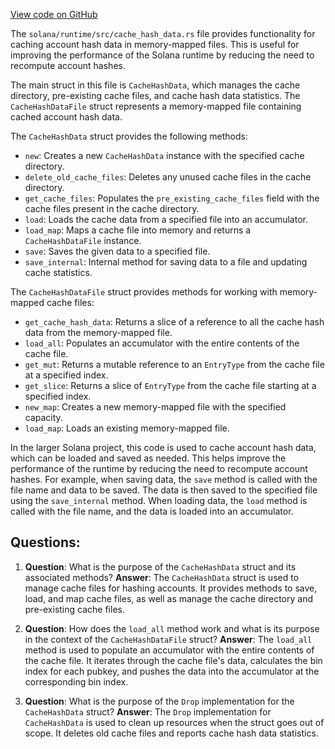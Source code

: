 
[View code on GitHub](https://github.com/solana-labs/solana/blob/master/runtime/src/cache_hash_data.rs)

The `solana/runtime/src/cache_hash_data.rs` file provides functionality for caching account hash data in memory-mapped files. This is useful for improving the performance of the Solana runtime by reducing the need to recompute account hashes.

The main struct in this file is `CacheHashData`, which manages the cache directory, pre-existing cache files, and cache hash data statistics. The `CacheHashDataFile` struct represents a memory-mapped file containing cached account hash data.

The `CacheHashData` struct provides the following methods:

- `new`: Creates a new `CacheHashData` instance with the specified cache directory.
- `delete_old_cache_files`: Deletes any unused cache files in the cache directory.
- `get_cache_files`: Populates the `pre_existing_cache_files` field with the cache files present in the cache directory.
- `load`: Loads the cache data from a specified file into an accumulator.
- `load_map`: Maps a cache file into memory and returns a `CacheHashDataFile` instance.
- `save`: Saves the given data to a specified file.
- `save_internal`: Internal method for saving data to a file and updating cache statistics.

The `CacheHashDataFile` struct provides methods for working with memory-mapped cache files:

- `get_cache_hash_data`: Returns a slice of a reference to all the cache hash data from the memory-mapped file.
- `load_all`: Populates an accumulator with the entire contents of the cache file.
- `get_mut`: Returns a mutable reference to an `EntryType` from the cache file at a specified index.
- `get_slice`: Returns a slice of `EntryType` from the cache file starting at a specified index.
- `new_map`: Creates a new memory-mapped file with the specified capacity.
- `load_map`: Loads an existing memory-mapped file.

In the larger Solana project, this code is used to cache account hash data, which can be loaded and saved as needed. This helps improve the performance of the runtime by reducing the need to recompute account hashes. For example, when saving data, the `save` method is called with the file name and data to be saved. The data is then saved to the specified file using the `save_internal` method. When loading data, the `load` method is called with the file name, and the data is loaded into an accumulator.
## Questions: 
 1. **Question**: What is the purpose of the `CacheHashData` struct and its associated methods?
   **Answer**: The `CacheHashData` struct is used to manage cache files for hashing accounts. It provides methods to save, load, and map cache files, as well as manage the cache directory and pre-existing cache files.

2. **Question**: How does the `load_all` method work and what is its purpose in the context of the `CacheHashDataFile` struct?
   **Answer**: The `load_all` method is used to populate an accumulator with the entire contents of the cache file. It iterates through the cache file's data, calculates the bin index for each pubkey, and pushes the data into the accumulator at the corresponding bin index.

3. **Question**: What is the purpose of the `Drop` implementation for the `CacheHashData` struct?
   **Answer**: The `Drop` implementation for `CacheHashData` is used to clean up resources when the struct goes out of scope. It deletes old cache files and reports cache hash data statistics.